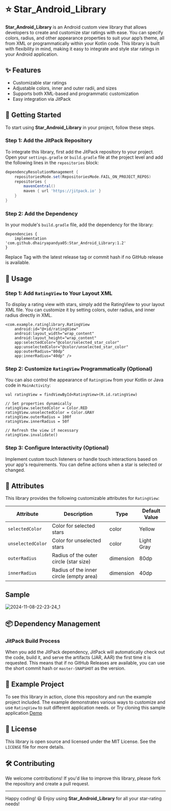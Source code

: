 # ⭐ Star_Android_Library

**Star_Android_Library** is an Android custom view library that allows developers to create and customize star ratings with ease. You can specify colors, radius, and other appearance properties to suit your app’s theme, all from XML or programmatically within your Kotlin code. This library is built with flexibility in mind, making it easy to integrate and style star ratings in your Android application.

## ✨ Features
- Customizable star ratings
- Adjustable colors, inner and outer radii, and sizes
- Supports both XML-based and programmatic customization
- Easy integration via JitPack

## 🚀 Getting Started

To start using **Star_Android_Library** in your project, follow these steps.

### Step 1: Add the JitPack Repository

To integrate this library, first add the JitPack repository to your project. Open your `settings.gradle` or `build.gradle` file at the project level and add the following lines in the `repositories` block:

```gradle
dependencyResolutionManagement {
    repositoriesMode.set(RepositoriesMode.FAIL_ON_PROJECT_REPOS)
    repositories {
        mavenCentral()
        maven { url 'https://jitpack.io' }
    }
}
```

### Step 2: Add the Dependency
In your module's `build.gradle` file, add the dependency for the library:
```
dependencies {
    implementation 'com.github.dhairyapandya05:Star_Android_Library:1.2'
}

```
Replace Tag with the latest release tag or commit hash if no GitHub release is available.
## 🎨 Usage

### Step 1: Add `RatingView` to Your Layout XML
To display a rating view with stars, simply add the RatingView to your layout XML file. You can customize it by setting colors, outer radius, and inner radius directly in XML.

```
<com.example.ratinglibrary.RatingView
    android:id="@+id/ratingView"
    android:layout_width="wrap_content"
    android:layout_height="wrap_content"
    app:selectedColor="@color/selected_star_color"
    app:unselectedColor="@color/unselected_star_color"
    app:outerRadius="80dp"
    app:innerRadius="40dp" />

```

### Step 2: Customize `RatingView` Programmatically (Optional)
You can also control the appearance of `RatingView` from your Kotlin or Java code in `MainActivity`:

```
val ratingView = findViewById<RatingView>(R.id.ratingView)

// Set properties dynamically
ratingView.selectedColor = Color.RED
ratingView.unselectedColor = Color.GRAY
ratingView.outerRadius = 100f
ratingView.innerRadius = 50f

// Refresh the view if necessary
ratingView.invalidate()

```

### Step 3: Configure Interactivity (Optional)
Implement custom touch listeners or handle touch interactions based on your app's requirements. You can define actions when a star is selected or changed.

## 📝 Attributes

This library provides the following customizable attributes for `RatingView`:

| Attribute         | Description                                  | Type       | Default Value    |
|-------------------|----------------------------------------------|------------|------------------|
| `selectedColor`   | Color for selected stars                     | color      | Yellow           |
| `unselectedColor` | Color for unselected stars                   | color      | Light Gray       |
| `outerRadius`     | Radius of the outer circle (star size)       | dimension  | 80dp             |
| `innerRadius`     | Radius of the inner circle (empty area)      | dimension  | 40dp             |

## Sample 

![2024-11-08-22-23-24_1](https://github.com/user-attachments/assets/2930d602-b084-4ef6-a90e-d6905c83e1e8)

## 📦 Dependency Management

### JitPack Build Process

When you add the JitPack dependency, JitPack will automatically check out the code, build it, and serve the artifacts (JAR, AAR) the first time it is requested. This means that if no GitHub Releases are available, you can use the short commit hash or `master-SNAPSHOT` as the version.

## 🌟 Example Project

To see this library in action, clone this repository and run the example project included. The example demonstrates various ways to customize and use `RatingView` to suit different application needs.
or Try cloning this sample application [Demp](https://github.com/dhairyapandya05/Rating_Library_Testing)

## 📄 License

This library is open source and licensed under the MIT License. See the `LICENSE` file for more details.

## 🛠️ Contributing

We welcome contributions! If you'd like to improve this library, please fork the repository and create a pull request.

---

Happy coding! 😃 Enjoy using **Star_Android_Library** for all your star-rating needs!
